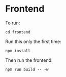 # Frontend

To run:

```shell
cd frontend
```

Run this only the first time:

```shell
npm install
```

Then run the frontend:

```shell
npm run build -- -w
```
